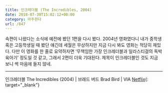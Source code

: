 ```yaml
---
title: 인크레더블 (The Incredibles, 2004)
date: 2018-07-30T15:02:12+00:00
category: 마주한다
url: /847
---
```


속편이 나왔다는 소식에 예전에 봤던 1편을 다시 봤다. 2004년 영화였다니 내가 중학생 혹은 고등학생일 때 봤단 얘긴데 세월은 무상하지만 지금 다시 봐도 영화는 적당히 재밌다. 다만 이 영화를 한 줄로 요약하자면 &#8216;무책임한 가장 인크레더블과 일라스티걸의 독박육아기&#8217; 정도일 것 같고, 그래서 2편이 더욱 기대된다. 제목이 인크레더블인 것도 지금 보니 썩 마음에 들지 않네.

---

인크레더블 The Incredibles (2004) | 브래드 버드 Brad Bird | VIA [Netflix](http://netflix.com){: target="\_blank"}

